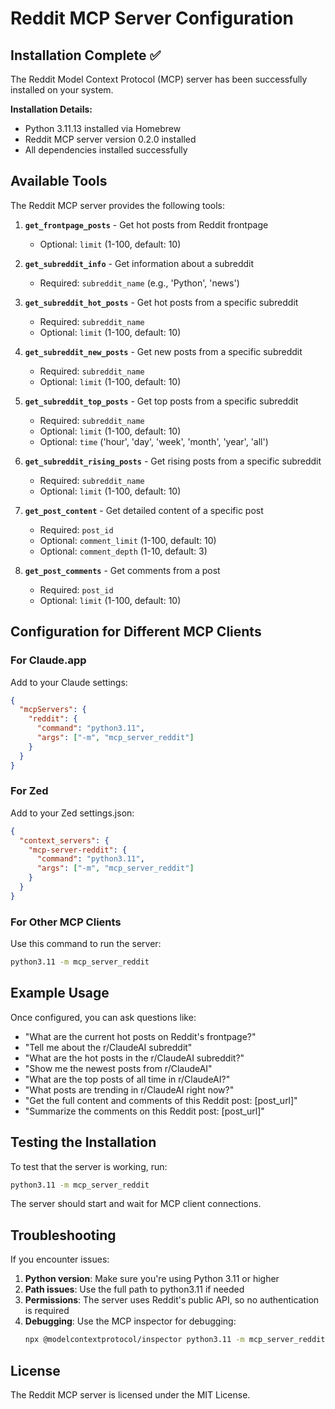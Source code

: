 # Reddit MCP Server Configuration

## Installation Complete ✅

The Reddit Model Context Protocol (MCP) server has been successfully installed on your system.

**Installation Details:**
- Python 3.11.13 installed via Homebrew
- Reddit MCP server version 0.2.0 installed
- All dependencies installed successfully

## Available Tools

The Reddit MCP server provides the following tools:

1. **`get_frontpage_posts`** - Get hot posts from Reddit frontpage
   - Optional: `limit` (1-100, default: 10)

2. **`get_subreddit_info`** - Get information about a subreddit
   - Required: `subreddit_name` (e.g., 'Python', 'news')

3. **`get_subreddit_hot_posts`** - Get hot posts from a specific subreddit
   - Required: `subreddit_name`
   - Optional: `limit` (1-100, default: 10)

4. **`get_subreddit_new_posts`** - Get new posts from a specific subreddit
   - Required: `subreddit_name`
   - Optional: `limit` (1-100, default: 10)

5. **`get_subreddit_top_posts`** - Get top posts from a specific subreddit
   - Required: `subreddit_name`
   - Optional: `limit` (1-100, default: 10)
   - Optional: `time` ('hour', 'day', 'week', 'month', 'year', 'all')

6. **`get_subreddit_rising_posts`** - Get rising posts from a specific subreddit
   - Required: `subreddit_name`
   - Optional: `limit` (1-100, default: 10)

7. **`get_post_content`** - Get detailed content of a specific post
   - Required: `post_id`
   - Optional: `comment_limit` (1-100, default: 10)
   - Optional: `comment_depth` (1-10, default: 3)

8. **`get_post_comments`** - Get comments from a post
   - Required: `post_id`
   - Optional: `limit` (1-100, default: 10)

## Configuration for Different MCP Clients

### For Claude.app

Add to your Claude settings:

```json
{
  "mcpServers": {
    "reddit": {
      "command": "python3.11",
      "args": ["-m", "mcp_server_reddit"]
    }
  }
}
```

### For Zed

Add to your Zed settings.json:

```json
{
  "context_servers": {
    "mcp-server-reddit": {
      "command": "python3.11",
      "args": ["-m", "mcp_server_reddit"]
    }
  }
}
```

### For Other MCP Clients

Use this command to run the server:
```bash
python3.11 -m mcp_server_reddit
```

## Example Usage

Once configured, you can ask questions like:
- "What are the current hot posts on Reddit's frontpage?"
- "Tell me about the r/ClaudeAI subreddit"
- "What are the hot posts in the r/ClaudeAI subreddit?"
- "Show me the newest posts from r/ClaudeAI"
- "What are the top posts of all time in r/ClaudeAI?"
- "What posts are trending in r/ClaudeAI right now?"
- "Get the full content and comments of this Reddit post: [post_url]"
- "Summarize the comments on this Reddit post: [post_url]"

## Testing the Installation

To test that the server is working, run:
```bash
python3.11 -m mcp_server_reddit
```

The server should start and wait for MCP client connections.

## Troubleshooting

If you encounter issues:

1. **Python version**: Make sure you're using Python 3.11 or higher
2. **Path issues**: Use the full path to python3.11 if needed
3. **Permissions**: The server uses Reddit's public API, so no authentication is required
4. **Debugging**: Use the MCP inspector for debugging:
   ```bash
   npx @modelcontextprotocol/inspector python3.11 -m mcp_server_reddit
   ```

## License

The Reddit MCP server is licensed under the MIT License. 